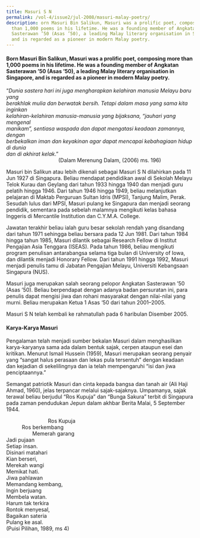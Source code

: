 ```yaml
---
title: Masuri S N
permalink: /vol-4/issue2/jul-2008/masuri-malay-poetry/
description: orn Masuri Bin Salikun, Masuri was a prolific poet, composing more
  than 1,000 poems in his lifetime. He was a founding member of Angkatan
  Sasterawan ’50 (Asas ’50), a leading Malay literary organisation in Singapore,
  and is regarded as a pioneer in modern Malay poetry.
---
```

#### Born Masuri Bin Salikun, Masuri was a prolific poet, composing more than 1,000 poems in his lifetime. He was a founding member of Angkatan Sasterawan ’50 (Asas ’50), a leading Malay literary organisation in Singapore, and is regarded as a pioneer in modern Malay poetry.

“*Dunia sastera hari ini juga mengharapkan kelahiran manusia Melayu baru yang*<br>   *berakhlak mulia dan berwatak bersih. Tetapi dalam masa yang sama kita inginkan*<br>   *kelahiran-kelahiran manusia-manusia yang bijaksana, “jauhari yang mengenal* <br>  *manikam”, sentiasa waspada dan dapat mengatasi keadaan zamannya, dengan* <br>  *berbekalkan iman dan keyakinan agar dapat mencapai kebahagiaan hidup di dunia*<br>*dan di akhirat kelak*.” <br>          (Dalam Merenung Dalam, (2006) ms. 196)

Masuri bin Salikun atau lebih dikenali sebagai Masuri S N dilahirkan pada 11 Jun 1927 di Singapura. Beliau mendapat pendidikan awal di Sekolah Melayu Telok Kurau dan Geylang dari tahun 1933 hingga 1940 dan menjadi guru pelatih hingga 1946. Dari tahun 1946 hingga 1949, beliau melanjutkan pelajaran di Maktab Perguruan Sultan Idris (MPSI), Tanjung Malim, Perak. Sesudah lulus dari MPSI, Masuri pulang ke Singapura dan menjadi seorang pendidik, sementara pada sebelah malamnya mengikuti kelas bahasa Inggeris di Mercantile Institution dan C.Y.M.A. College.

Jawatan terakhir beliau ialah guru besar sekolah rendah yang disandang dari tahun 1971 sehingga beliau bersara pada 12 Jun 1981. Dari tahun 1984 hingga tahun 1985, Masuri dilantik sebagai Research Fellow di Institut Pengajian Asia Tenggara (ISEAS). Pada tahun 1986, beliau mengikuti program penulisan antarabangsa selama tiga bulan di University of Iowa, dan dilantik menjadi Honorary Fellow. Dari tahun 1991 hingga 1992, Masuri menjadi penulis tamu di Jabatan Pengajian Melayu, Universiti Kebangsaan Singapura (NUS).

Masuri juga merupakan salah seorang pelopor Angkatan Sasterawan ’50 (Asas ’50). Beliau berpendapat dengan adanya badan persuratan ini, para penulis dapat mengisi jiwa dan rohani masyarakat dengan nilai-nilai yang murni. Beliau merupakan Ketua 1 Asas ‘50 dari tahun 2001–2005.

Masuri S N telah kembali ke rahmatullah pada 6 haribulan Disember 2005.

#### **Karya-Karya Masuri**

Pengalaman telah menjadi sumber bekalan Masuri dalam menghasilkan karya-karyanya sama ada dalam bentuk sajak, cerpen ataupun esei dan kritikan. Menurut Ismail Hussein (1959), Masuri merupakan seorang penyair yang “sangat halus perasaan dan lekas pula tersentuh” dengan keadaan dan kejadian di sekelilingnya dan ia telah mempengaruhi “isi dan jiwa penciptaannya.”

Semangat patriotik Masuri dan cinta kepada bangsa dan tanah air (Ali Haji Ahmad, 1960), jelas terpancar melalui sajak-sajaknya. Umpamanya, sajak terawal beliau berjudul “Ros Kupuja” dan “Bunga Sakura” terbit di Singapura pada zaman pendudukan Jepun dalam akhbar Berita Malai, 5 September 1944.

        Ros Kupuja<br>   Ros berkembang<br>     Memerah garang<br>  Jadi pujaan<br>  Setiap insan.<br>  Disinari matahari<br>  Kian berseri,<br>  Merekah wangi<br>  Memikat hati.<br>  Jiwa pahlawan<br>  Memandang kembang,<br>  Ingin berjuang<br>  Membela watan.<br>  Harum tak terkira<br>  Rontok menyesal,<br> Bagaikan sateria<br>  Pulang ke asal.<br>  (Puisi Pilihan, 1989, ms 4)



